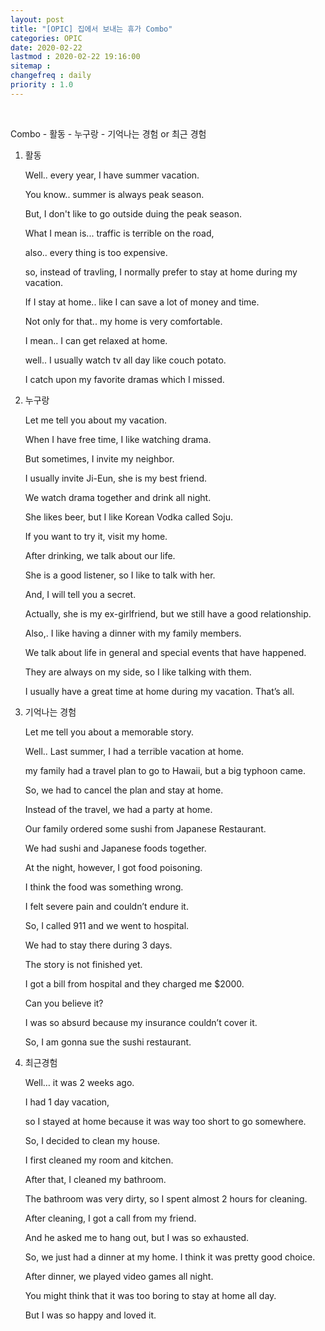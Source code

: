 ```yaml
---
layout: post
title: "[OPIC] 집에서 보내는 휴가 Combo"
categories: OPIC
date: 2020-02-22
lastmod : 2020-02-22 19:16:00
sitemap :
changefreq : daily
priority : 1.0
---
```


<br>

Combo - 활동 - 누구랑 - 기억나는 경험 or 최근 경험

1. 활동

   Well.. every year, I have summer vacation. 

   You know.. summer is always peak season. 

   But, I don't like to go outside duing the peak season. 

   What I mean is... traffic is terrible on the road, 

   also.. every thing is too expensive.

   so, instead of travling,  I normally prefer to stay at home during my vacation. 

   If I stay at home.. like I can save a lot of money and time. 

   Not only for that.. my home is very comfortable. 

   I mean.. I can get relaxed at home.

   well.. I usually watch tv all day like couch potato. 

   I catch upon my favorite dramas which I missed. 




2. 누구랑

   Let me tell you about my vacation. 

   When I have free time, I like watching drama. 

   But sometimes, I invite my neighbor. 

   I usually invite Ji-Eun, she is my best friend. 

   We watch drama together and drink all night. 

   She likes beer, but I like Korean Vodka called Soju. 

   If you want to try it, visit my home.

   After drinking, we talk about our life. 

   She is a good listener, so I like to talk with her. 

   And, I will tell you a secret. 

   Actually, she is my ex-girlfriend, but we still have a good relationship. 

   Also,. I like having a dinner with my family members. 

   We talk about life in general and special events that have happened. 

   They are always on my side, so I like talking with them. 

   I usually have a great time at home during my vacation. That’s all. 

   

3. 기억나는 경험

   Let me tell you about a memorable story. 

   Well.. Last summer, I had a terrible vacation at home. 

   my family had a travel plan to go to Hawaii, but a big typhoon came. 

   So, we had to cancel the plan and stay at home. 

   Instead of the travel, we had a party at home. 

   Our family ordered some sushi from Japanese Restaurant. 

   We had sushi and Japanese foods together. 

   At the night, however, I got food poisoning. 

   I think the food was something wrong. 

   I felt severe pain and couldn’t endure it. 

   So, I called 911 and we went to hospital.

   We had to stay there during 3 days. 

   The story is not finished yet. 

   I got a bill from hospital and they charged me $2000.

   Can you believe it? 

   I was so absurd because my insurance couldn’t cover it. 

   So, I am gonna sue the sushi restaurant.

   

4. 최근경험

   Well… it was 2 weeks ago. 

   I had 1 day vacation, 

   so I stayed at home because it was way too short to go somewhere. 

   So, I decided to clean my house. 

   I first cleaned my room and kitchen. 

   After that, I cleaned my bathroom. 

   The bathroom was very dirty, so I spent almost 2 hours for cleaning. 

   After cleaning, I got a call from my friend. 

   And he asked me to hang out, but I was so exhausted. 

   So, we just had a dinner at my home. I think it was pretty good choice. 

   After dinner, we played video games all night. 

   You might think that it was too boring to stay at home all day. 

   But I was so happy and loved it. 

   

   

   